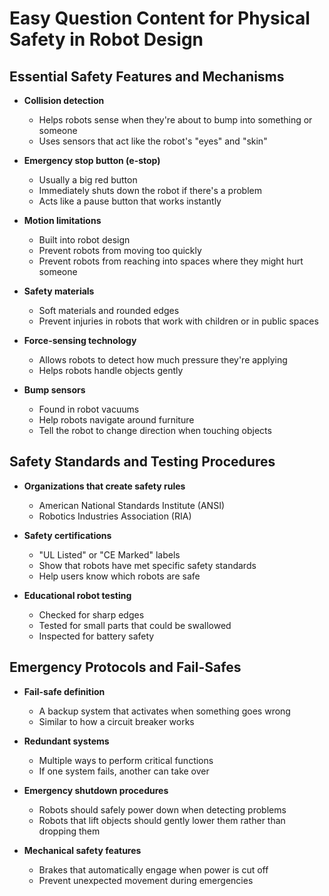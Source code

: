 # Easy Question Content for Physical Safety in Robot Design

## Essential Safety Features and Mechanisms

- **Collision detection**
  - Helps robots sense when they're about to bump into something or someone
  - Uses sensors that act like the robot's "eyes" and "skin"

- **Emergency stop button (e-stop)**
  - Usually a big red button
  - Immediately shuts down the robot if there's a problem
  - Acts like a pause button that works instantly

- **Motion limitations**
  - Built into robot design
  - Prevent robots from moving too quickly
  - Prevent robots from reaching into spaces where they might hurt someone

- **Safety materials**
  - Soft materials and rounded edges
  - Prevent injuries in robots that work with children or in public spaces

- **Force-sensing technology**
  - Allows robots to detect how much pressure they're applying
  - Helps robots handle objects gently

- **Bump sensors**
  - Found in robot vacuums
  - Help robots navigate around furniture
  - Tell the robot to change direction when touching objects

## Safety Standards and Testing Procedures

- **Organizations that create safety rules**
  - American National Standards Institute (ANSI)
  - Robotics Industries Association (RIA)

- **Safety certifications**
  - "UL Listed" or "CE Marked" labels
  - Show that robots have met specific safety standards
  - Help users know which robots are safe

- **Educational robot testing**
  - Checked for sharp edges
  - Tested for small parts that could be swallowed
  - Inspected for battery safety

## Emergency Protocols and Fail-Safes

- **Fail-safe definition**
  - A backup system that activates when something goes wrong
  - Similar to how a circuit breaker works

- **Redundant systems**
  - Multiple ways to perform critical functions
  - If one system fails, another can take over

- **Emergency shutdown procedures**
  - Robots should safely power down when detecting problems
  - Robots that lift objects should gently lower them rather than dropping them

- **Mechanical safety features**
  - Brakes that automatically engage when power is cut off
  - Prevent unexpected movement during emergencies